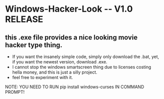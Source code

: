 # Windows-Hacker-Look -- V1.0 RELEASE
## this .exe file provides a nice looking movie hacker type thing.
- If you want the insanely simple code, simply only download the .bat, yet, if you want the newest version, download .exe.
- I cannot stop the windows smartscreen thing due to licenses costing hella money, and this is just a silly project.
- feel free to experiment with it.

NOTE: YOU NEED TO RUN pip install windows-curses IN COMMAND PROMPT!
